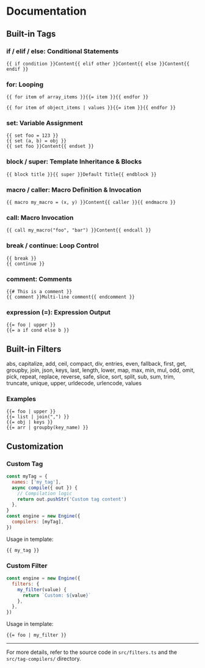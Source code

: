 # Documentation

## Built-in Tags

### **if / elif / else**: Conditional Statements

```janja
{{ if condition }}Content{{ elif other }}Content{{ else }}Content{{ endif }}
```

### **for**: Looping

```janja
{{ for item of array_items }}{{= item }}{{ endfor }}
```

```janja
{{ for item of object_items | values }}{{= item }}{{ endfor }}
```

### **set**: Variable Assignment

```janja
{{ set foo = 123 }}
{{ set (a, b) = obj }}
{{ set foo }}Content{{ endset }}
```

### **block / super**: Template Inheritance & Blocks

```janja
{{ block title }}{{ super }}Default Title{{ endblock }}
```

### **macro / caller**: Macro Definition & Invocation

```janja
{{ macro my_macro = (x, y) }}Content{{ caller }}{{ endmacro }}
```

### **call**: Macro Invocation

```janja
{{ call my_macro("foo", "bar") }}Content{{ endcall }}
```

### **break / continue**: Loop Control

```janja
{{ break }}
{{ continue }}
```

### **comment**: Comments

```janja
{{# This is a comment }}
{{ comment }}Multi-line comment{{ endcomment }}
```

### **expression (=)**: Expression Output

```janja
{{= foo | upper }}
{{= a if cond else b }}
```

## Built-in Filters

abs, capitalize, add, ceil, compact, div, entries, even, fallback, first, get, groupby, join, json, keys, last, length, lower, map, max, min, mul, odd, omit, pick, repeat, replace, reverse, safe, slice, sort, split, sub, sum, trim, truncate, unique, upper, urldecode, urlencode, values

### Examples

```janja
{{= foo | upper }}
{{= list | join(",") }}
{{= obj | keys }}
{{= arr | groupby(key_name) }}
```

## Customization

### Custom Tag

```javascript
const myTag = {
  names: ['my_tag'],
  async compile({ out }) {
    // Compilation logic
    return out.pushStr('Custom tag content')
  },
}
const engine = new Engine({
  compilers: [myTag],
})
```

Usage in template:

```janja
{{ my_tag }}
```

### Custom Filter

```javascript
const engine = new Engine({
  filters: {
    my_filter(value) {
      return `Custom: ${value}`
    },
  },
})
```

Usage in template:

```janja
{{= foo | my_filter }}
```

---

For more details, refer to the source code in `src/filters.ts` and the `src/tag-compilers/` directory.
